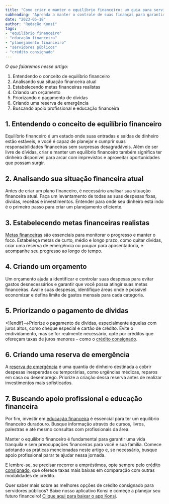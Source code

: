```yaml
---
title: "Como criar e manter o equilíbrio financeiro: um guia para servidores públicos"
subheading: "Aprenda a manter o controle de suas finanças para garantir uma vida financeira equilibrada e saudável."
date: "2023-05-18"
author: "Redação Konsi"
tags:
- "equilíbrio financeiro"
- "educação financeira"
- "planejamento financeiro"
- "servidores públicos"
- "crédito consignado"
---
```


_O que falaremos nesse artigo:_
1. Entendendo o conceito de equilíbrio financeiro
2. Analisando sua situação financeira atual
3. Estabelecendo metas financeiras realistas
4. Criando um orçamento
5. Priorizando o pagamento de dívidas
6. Criando uma reserva de emergência
7. Buscando apoio profissional e educação financeira

## 1. Entendendo o conceito de equilíbrio financeiro

Equilíbrio financeiro é um estado onde suas entradas e saídas de dinheiro estão estáveis, e você é capaz de planejar e cumprir suas responsabilidades financeiras sem surpresas desagradáveis. Além de ser livre de dívidas, criar e manter um equilíbrio financeiro também significa ter dinheiro disponível para arcar com imprevistos e aproveitar oportunidades que possam surgir.

## 2. Analisando sua situação financeira atual

Antes de criar um plano financeiro, é necessário analisar sua situação financeira atual. Faça um levantamento de todas as suas despesas fixas, dívidas, receitas e investimentos. Entender para onde seu dinheiro está indo é o primeiro passo para criar um planejamento eficiente.

## 3. Estabelecendo metas financeiras realistas

[Metas financeiras](/como-elaborar-metas-financeiras-realistas-para-servidores-pblicos.md) são essenciais para monitorar o progresso e manter o foco. Estabeleça metas de curto, médio e longo prazo, como quitar dívidas, criar uma reserva de emergência ou poupar para aposentadoria, e acompanhe seu progresso ao longo do tempo.

## 4. Criando um orçamento

Um orçamento ajuda a identificar e controlar suas despesas para evitar gastos desnecessários e garantir que você possa atingir suas metas financeiras. Avalie suas despesas, identifique áreas onde é possível economizar e defina limite de gastos mensais para cada categoria.

## 5. Priorizando o pagamento de dívidas

<![endif]-->Priorize o pagamento de dívidas, especialmente àquelas com juros altos, como cheque especial e cartão de crédito. Evite o endividamento, mas se for realmente necessário, opte por créditos que ofereçam taxas de juros menores – como o [crédito consignado](/5-motivos-para-escolher-o-credito-consignado-publico.md).

## 6. Criando uma reserva de emergência

A [reserva de emergência](/a-importncia-da-reserva-de-emergncia-e-como-constru-la-com-inteligncia-financeira.md) é uma quantia de dinheiro destinada a cobrir despesas inesperadas ou temporárias, como urgências médicas, reparos em casa ou desemprego. Priorize a criação dessa reserva antes de realizar investimentos mais sofisticados.

## 7. Buscando apoio profissional e educação financeira

Por fim, investir em [educação financeira](/a-importncia-da-educao-financeira-para-servidores-pblicos-e-como-implement-la-em-sua-vida.md) é essencial para ter um equilíbrio financeiro duradouro. Busque informação através de cursos, livros, palestras e até mesmo consultas com profissionais da área.

Manter o equilíbrio financeiro é fundamental para garantir uma vida tranquila e sem preocupações financeiras para você e sua família. Comece adotando as práticas mencionadas neste artigo e, se necessário, busque apoio profissional parar te ajudar nessa jornada.

E lembre-se, se precisar recorrer a empréstimos, opte sempre pelo [crédito consignado](/5-motivos-para-escolher-o-credito-consignado-publico.md), que oferece taxas mais baixas em comparação com outras modalidades de crédito.

Quer saber mais sobre as melhores opções de crédito consignado para servidores públicos? Baixe nosso aplicativo Konsi e começe a planejar seu futuro financeiro! [Clique aqui para baixar o app Konsi](https://konsi.com.br/download_app).